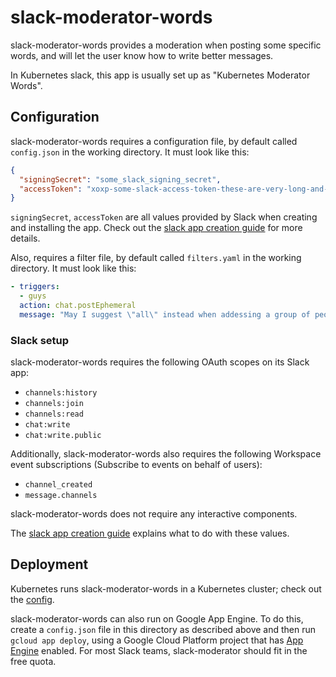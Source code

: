 # slack-moderator-words

slack-moderator-words provides a moderation when posting some specific words, and will let the user know how to write better messages.

In Kubernetes slack, this app is usually set up as "Kubernetes Moderator Words".

## Configuration

slack-moderator-words requires a configuration file, by default called `config.json` in the working
directory. It must look like this:

```json
{
  "signingSecret": "some_slack_signing_secret",
  "accessToken": "xoxp-some-slack-access-token-these-are-very-long-and-start-with-xo",
}
```

`signingSecret`, `accessToken` are all values provided by Slack when creating and
installing the app. Check out the [slack app creation guide][app-creation] for more details.

Also, requires a filter file, by default called `filters.yaml` in the working
directory. It must look like this:

```yaml
- triggers:
  - guys
  action: chat.postEphemeral
  message: "May I suggest \"all\" instead when addessing a group of people? Thank you. :slightly_smiling_face:"
```

### Slack setup

slack-moderator-words requires the following OAuth scopes on its Slack app:

- `channels:history`
- `channels:join`
- `channels:read`
- `chat:write`
- `chat:write.public`

Additionally, slack-moderator-words also requires the following Workspace event 
subscriptions (Subscribe to events on behalf of users):

- `channel_created`
- `message.channels`

slack-moderator-words does not require any interactive components.

The [slack app creation guide][app-creation] explains what to do with these values.

## Deployment

Kubernetes runs slack-moderator-words in a Kubernetes cluster; check out the [config](../cluster/slack-moderator-words).

slack-moderator-words can also run on Google App Engine. To do this, create a `config.json` file in this
directory as described above and then run `gcloud app deploy`, using a Google Cloud Platform project
that has [App Engine](https://console.cloud.google.com/appengine) enabled. For most Slack teams,
slack-moderator should fit in the free quota.

[app-creation]: ../docs/app-creation.md
